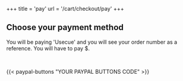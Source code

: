 +++
title = 'pay'
url = '/cart/checkout/pay'
+++

## Choose your payment method

You will be paying 'Usecue' and you will see your order number as a reference. You will have to pay &dollar;<span id="paymenttotal"></span>.

&nbsp;

{{< paypal-buttons "YOUR PAYPAL BUTTONS CODE" >}}
